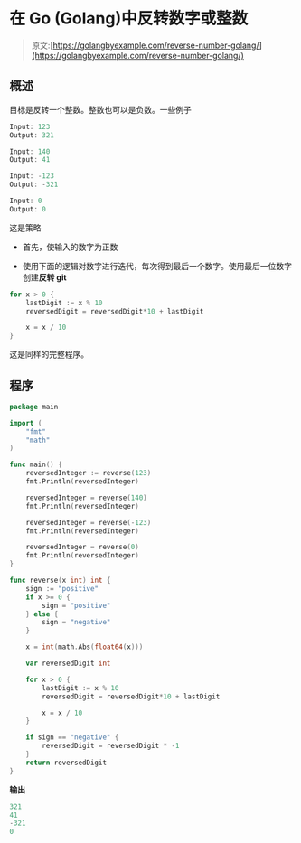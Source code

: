 # 在 Go (Golang)中反转数字或整数

> 原文:[https://golangbyexample.com/reverse-number-golang/](https://golangbyexample.com/reverse-number-golang/)

## **概述**

目标是反转一个整数。整数也可以是负数。一些例子

```go
Input: 123
Output: 321

Input: 140
Output: 41

Input: -123
Output: -321

Input: 0
Output: 0
```

这是策略

*   首先，使输入的数字为正数

*   使用下面的逻辑对数字进行迭代，每次得到最后一个数字。使用最后一位数字创建**反转 git**

```go
for x > 0 {
	lastDigit := x % 10
	reversedDigit = reversedDigit*10 + lastDigit

	x = x / 10
}
```

这是同样的完整程序。

## **程序**

```go
package main

import (
	"fmt"
	"math"
)

func main() {
	reversedInteger := reverse(123)
	fmt.Println(reversedInteger)

	reversedInteger = reverse(140)
	fmt.Println(reversedInteger)

	reversedInteger = reverse(-123)
	fmt.Println(reversedInteger)

	reversedInteger = reverse(0)
	fmt.Println(reversedInteger)
}

func reverse(x int) int {
	sign := "positive"
	if x >= 0 {
		sign = "positive"
	} else {
		sign = "negative"
	}

	x = int(math.Abs(float64(x)))

	var reversedDigit int

	for x > 0 {
		lastDigit := x % 10
		reversedDigit = reversedDigit*10 + lastDigit

		x = x / 10
	}

	if sign == "negative" {
		reversedDigit = reversedDigit * -1
	}
	return reversedDigit
}
```

**输出**

```go
321
41
-321
0
```